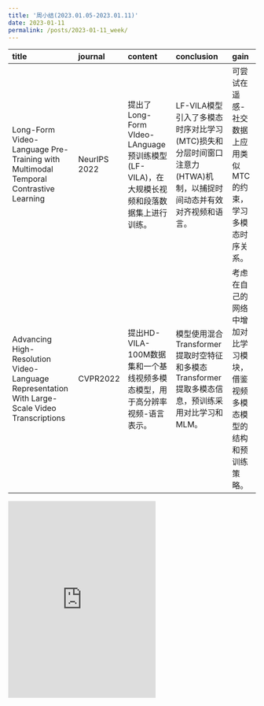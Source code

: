 ```yaml
---
title: '周小结(2023.01.05-2023.01.11)'
date: 2023-01-11
permalink: /posts/2023-01-11_week/
---
```

| title                                                                                         | journal      | content                                                                                   | conclusion                                                                                                       | gain                                                                       |
|:----------------------------------------------------------------------------------------------|:-------------|:------------------------------------------------------------------------------------------|:-----------------------------------------------------------------------------------------------------------------|:---------------------------------------------------------------------------|
| Long-Form Video-Language Pre-Training with Multimodal Temporal Contrastive Learning           | NeurIPS 2022 | 提出了Long-Form VIdeo-LAnguage预训练模型(LF-VILA)，在大规模长视频和段落数据集上进行训练。 | LF-VILA模型引入了多模态时序对比学习(MTC)损失和分层时间窗口注意力(HTWA)机制，以捕捉时间动态并有效对齐视频和语言。 | 可尝试在遥感-社交数据上应用类似MTC的约束，学习多模态时序关系。             |
| Advancing High-Resolution Video-Language Representation With Large-Scale Video Transcriptions | CVPR2022     | 提出HD-VILA-100M数据集和一个基线视频多模态模型，用于高分辨率视频-语言表示。               | 模型使用混合Transformer提取时空特征和多模态Transformer提取多模态信息，预训练采用对比学习和MLM。                  | 考虑在自己的网络中增加对比学习模块，借鉴视频多模态模型的结构和预训练策略。 |

<embed src="http://127.0.0.1:4000/files/post/2023-01-11-week.pdf" type="application/pdf" height="400px" />
    